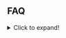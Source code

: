 ## FAQ
<details>
  <summary>Click to expand!</summary>
  <div>
    
  1. A numbered
  2. list
     * With some
     * Sub bullets
    
  </div>
</details>
